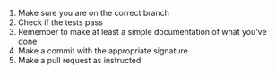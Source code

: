 1) Make sure you are on the correct branch
2) Check if the tests pass
3) Remember to make at least a simple documentation of what you've done
4) Make a commit with the appropriate signature
5) Make a pull request as instructed
